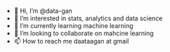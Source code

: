 - 👋 Hi, I’m @data-gan
- 👀 I’m interested in stats, analytics and data science
- 🌱 I’m currently learning machine learning
- 💞️ I’m looking to collaborate on mahcine learning
- 📫 How to reach me daataagan at gmail
